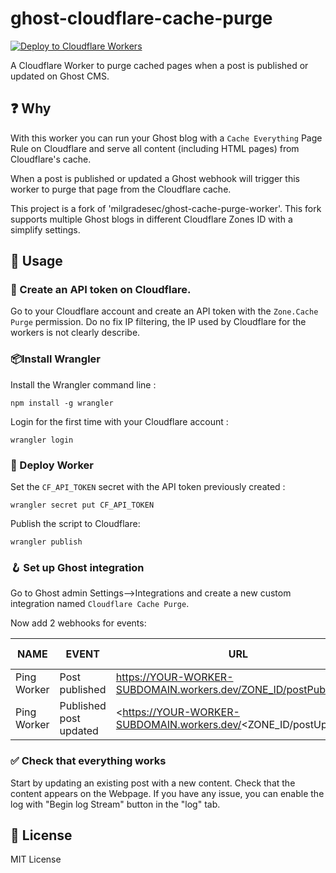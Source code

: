 # ghost-cloudflare-cache-purge

[![Deploy to Cloudflare Workers](https://github.com/milgradesec/ghost-cache-purge-worker/actions/workflows/deploy.yml/badge.svg)](https://github.com/milgradesec/ghost-cache-purge-worker/actions/workflows/deploy.yml)

A Cloudflare Worker to purge cached pages when a post is published or updated on Ghost CMS.

## ❓ Why

With this worker you can run your Ghost blog with a `Cache Everything` Page Rule on Cloudflare and serve all content (including HTML pages) from Cloudflare's cache.

When a post is published or updated a Ghost webhook will trigger this worker to purge that page from the Cloudflare cache.

This project is a fork of 'milgradesec/ghost-cache-purge-worker'.
This fork supports multiple Ghost blogs in different Cloudflare Zones ID with a simplify settings.

## 📙 Usage

### 🔑 Create an API token on Cloudflare.

Go to your Cloudflare account and create an API token with the `Zone.Cache Purge` permission.
Do no fix IP filtering, the IP used by Cloudflare for the workers is not clearly describe.

### 📦Install Wrangler

Install the Wrangler command line : 

```shell
npm install -g wrangler
```

Login for the first time with your Cloudflare account :

```shell
wrangler login
```

### 🚀 Deploy Worker

Set the `CF_API_TOKEN` secret with the API token previously created :

```shell
wrangler secret put CF_API_TOKEN
```

Publish the script to Cloudflare:

```shell
wrangler publish
```

### 🪝 Set up Ghost integration

Go to Ghost admin Settings-->Integrations and create a new custom integration named `Cloudflare Cache Purge`.

Now add 2 webhooks for events:

| NAME        | EVENT                  | URL                                                                    | LAST TRIGGERED |
| ----------- | ---------------------- | ---------------------------------------------------------------------- | -------------- |
| Ping Worker | Post published         | <https://YOUR-WORKER-SUBDOMAIN.workers.dev/ZONE_ID/postPublished> | Not triggered  |
| Ping Worker | Published post updated | <https://YOUR-WORKER-SUBDOMAIN.workers.dev/<ZONE_ID/postUpdated>  | Not triggered  |

<!-- ### ⚙️ Configure Ghost caching -->

### ✅ Check that everything works 

Start by updating an existing post with a new content. Check that the content appears on the Webpage.
If you have any issue, you can enable the log with "Begin log Stream" button in the "log" tab.

## 📜 License

MIT License
